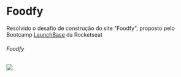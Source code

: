 <h1>Foodfy</h1>
<p>Resolvido o desafio de construção do site "Foodfy", proposto pelo Bootcamp <a href="https://rocketseat.com.br/launchbase" target="_blank">LaunchBase</a> da Rocketseat</p>

<h6>Foodfy</h6>
<img src="https://github.com/miroswd/Foodfy/blob/master/assets/foodfy.gif"/>
